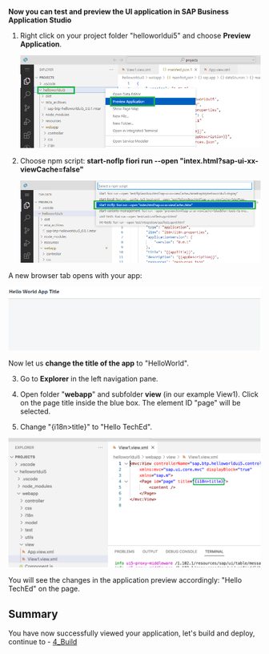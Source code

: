 **Now you can test and preview the UI application in SAP Business Application Studio**

1. Right click on your project folder "helloworldui5" and choose **Preview Application**. 

     ![](https://github.com/SAP-samples/teched2023-XP162/blob/main/Exercises/Images/Preview_Application.png)


2. Choose npm script: **start-noflp fiori run --open "intex.html?sap-ui-xx-viewCache=false"**

     ![](https://github.com/SAP-samples/teched2023-XP162/blob/main/Exercises/Images/Start_noflp.png)

A new browser tab opens with your app:

![](https://github.com/SAP-samples/teched2023-XP162/blob/main/Exercises/Images/App_generated_new.png)

Now let us **change the title of the app** to "HelloWorld".

3. Go to **Explorer** in the left navigation pane.

4. Open folder "**webapp**" and subfolder **view** (in our example View1). Click on the page title inside the blue box. The element ID "page" will be selected.

5. Change "{i18n>title}" to "Hello TechEd".

![](https://github.com/SAP-samples/teched2023-XP162/blob/main/Exercises/Images/View1_code.png)

You will see the changes in the application preview accordingly: "Hello TechEd" on the page.

<!-- ![](../images/Hello_TechEd.png) -->


## Summary

You have now successfully viewed your application, let's build and deploy, continue to - [4_Build](https://github.com/SAP-samples/teched2023-XP162/blob/main/Exercises/3_Develop/4_Build.md)
